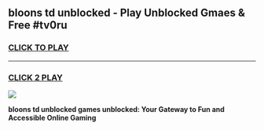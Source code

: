 
## bloons td unblocked - Play Unblocked Gmaes & Free #tv0ru
<h3>
<a href="https://news.freeplayer.one?title=bloons_td_unblocked&ref=03M">CLICK TO PLAY</a></h3>
<hr>

<h3>
<a href="https://news.freeplayer.one?title=bloons_td_unblocked&ref=03M">CLICK 2 PLAY</a>
  
</h3>

<a href="https://news.freeplayer.one?title=bloons_td_unblocked&ref=03M"><img src="https://clearcache.store/games.png"></a>


**bloons td unblocked games unblocked: Your Gateway to Fun and Accessible Online Gaming**
